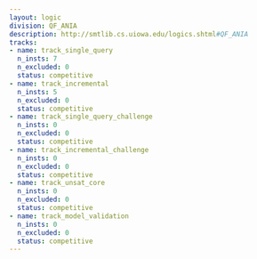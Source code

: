```yaml
---
layout: logic
division: QF_ANIA
description: http://smtlib.cs.uiowa.edu/logics.shtml#QF_ANIA
tracks:
- name: track_single_query
  n_insts: 7
  n_excluded: 0
  status: competitive
- name: track_incremental
  n_insts: 5
  n_excluded: 0
  status: competitive
- name: track_single_query_challenge
  n_insts: 0
  n_excluded: 0
  status: competitive
- name: track_incremental_challenge
  n_insts: 0
  n_excluded: 0
  status: competitive
- name: track_unsat_core
  n_insts: 0
  n_excluded: 0
  status: competitive
- name: track_model_validation
  n_insts: 0
  n_excluded: 0
  status: competitive
---
```


